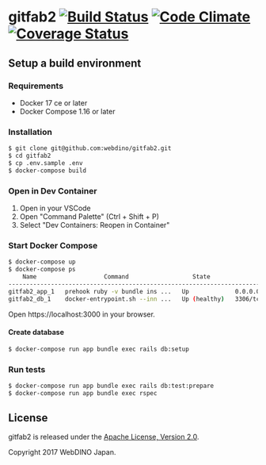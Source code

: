 gitfab2 [![Build Status](https://travis-ci.org/mozilla-japan/gitfab2.svg?branch=develop)](https://travis-ci.org/mozilla-japan/gitfab2) [![Code Climate](https://codeclimate.com/github/mozilla-japan/gitfab2/badges/gpa.svg)](https://codeclimate.com/github/mozilla-japan/gitfab2) [![Coverage Status](https://coveralls.io/repos/mozilla-japan/gitfab2/badge.svg?branch=develop&service=github)](https://coveralls.io/github/mozilla-japan/gitfab2?branch=develop)
=======

## Setup a build environment

### Requirements

- Docker 17 ce or later
- Docker Compose 1.16 or later

### Installation

```bash
$ git clone git@github.com:webdino/gitfab2.git
$ cd gitfab2
$ cp .env.sample .env
$ docker-compose build
```

### Open in Dev Container

1. Open in your VSCode
2. Open "Command Palette" (Ctrl + Shift + P)
2. Select "Dev Containers: Reopen in Container"

### Start Docker Compose

```bash
$ docker-compose up
$ docker-compose ps
    Name                   Command                  State               Ports         
--------------------------------------------------------------------------------------
gitfab2_app_1   prehook ruby -v bundle ins ...   Up             0.0.0.0:3000->3000/tcp
gitfab2_db_1    docker-entrypoint.sh --inn ...   Up (healthy)   3306/tcp
```

Open https://localhost:3000 in your browser.

#### Create database

```bash
$ docker-compose run app bundle exec rails db:setup
```

### Run tests

```bash
$ docker-compose run app bundle exec rails db:test:prepare
$ docker-compose run app bundle exec rspec
```

## License

gitfab2 is released under the [Apache License, Version 2.0](http://www.apache.org/licenses/LICENSE-2.0).

Copyright 2017 WebDINO Japan.
